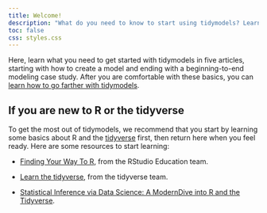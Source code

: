 ```yaml
---
title: Welcome!
description: "What do you need to know to start using tidymodels? Learn what you need in 5 articles."
toc: false
css: styles.css
---
```




Here, learn what you need to get started with tidymodels in five articles, starting with how to create a model and ending with a beginning-to-end modeling case study. After you are comfortable with these basics, you can [learn how to go farther with tidymodels](/learn/).

## If you are new to R or the tidyverse

To get the most out of tidymodels, we recommend that you start by learning some basics about R and the [tidyverse](https://www.tidyverse.org/) first, then return here when you feel ready. Here are some resources to start learning:

-   [Finding Your Way To R](https://education.rstudio.com/learn/), from the RStudio Education team.

-   [Learn the tidyverse](https://www.tidyverse.org/learn/), from the tidyverse team.

-   [Statistical Inference via Data Science: A ModernDive into R and the Tidyverse](/books/moderndive/).
